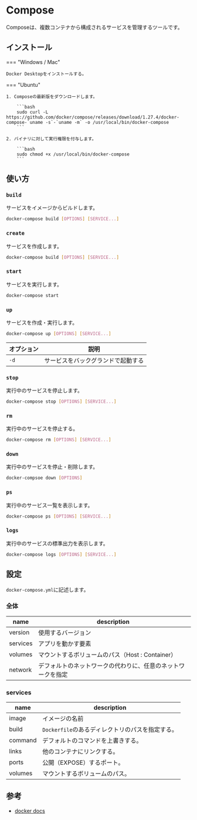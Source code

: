 # Compose

Composeは、複数コンテナから構成されるサービスを管理するツールです。

## インストール

=== "Windows / Mac"

    Docker Desktopをインストールする。

=== "Ubuntu"

    1. Composeの最新版をダウンロードします。

        ```bash
        sudo curl -L https://github.com/docker/compose/releases/download/1.27.4/docker-compose-`uname -s`-`uname -m` -o /usr/local/bin/docker-compose
        ```

    2. バイナリに対して実行権限を付与します。

        ```bash
        sudo chmod +x /usr/local/bin/docker-compose
        ```

## 使い方

### `build`

サービスをイメージからビルドします。

```bash
docker-compose build [OPTIONS] [SERVICE...]
```

### `create`

サービスを作成します。

```bash
docker-compose build [OPTIONS] [SERVICE...]
```

### `start`

サービスを実行します。

```bash
docker-compose start
```

### `up`

サービスを作成・実行します。

```bash
docker-compose up [OPTIONS] [SERVICE...]
```

| オプション | 説明                               |
| ---------- | ---------------------------------- |
| `-d`       | サービスをバックグランドで起動する |

### `stop`

実行中のサービスを停止します。

```bash
docker-compose stop [OPTIONS] [SERVICE...]
```

### `rm`

実行中のサービスを停止する。

```bash
docker-compose rm [OPTIONS] [SERVICE...]
```

### `down`

実行中のサービスを停止・削除します。

```bash
docker-compsoe down [OPTIONS]
```

### `ps`

実行中のサービス一覧を表示します。

```bash
docker-compose ps [OPTIONS] [SERVICE...]
```

### `logs`

実行中のサービスの標準出力を表示します。

```bash
docker-compose logs [OPTIONS] [SERVICE...]
```

## 設定

`docker-compose.yml`に記述します。

### 全体

| name     | description                                                  |
| -------- | ------------------------------------------------------------ |
| version  | 使用するバージョン                                           |
| services | アプリを動かす要素                                           |
| volumes  | マウントするボリュームのパス（Host : Container）             |
| network  | デフォルトのネットワークの代わりに、任意のネットワークを指定 |

### services

| name    | description                                      |
| ------- | ------------------------------------------------ |
| image   | イメージの名前                                   |
| build   | `Dockerfile`のあるディレクトリのパスを指定する。 |
| command | デフォルトのコマンドを上書きする。               |
| links   | 他のコンテナにリンクする。                       |
| ports   | 公開（EXPOSE）するポート。                       |
| volumes | マウントするボリュームのパス。                   |

## 参考

- [docker docs](https://docs.docker.com/)
